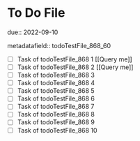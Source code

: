 # To Do File

due:: 2022-09-10

metadatafield:: todoTestFile_868_60

- [ ] Task of todoTestFile_868 1 [[Query me]]
- [ ] Task of todoTestFile_868 2 [[Query me]]
- [ ] Task of todoTestFile_868 3
- [ ] Task of todoTestFile_868 4
- [ ] Task of todoTestFile_868 5
- [ ] Task of todoTestFile_868 6
- [ ] Task of todoTestFile_868 7
- [ ] Task of todoTestFile_868 8
- [ ] Task of todoTestFile_868 9
- [ ] Task of todoTestFile_868 10
